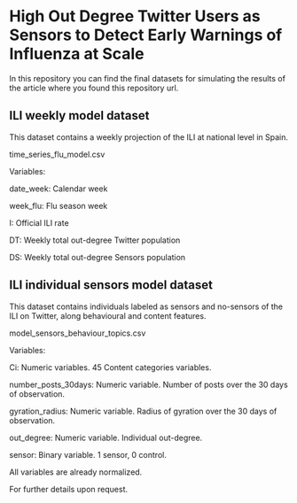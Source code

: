 # High Out Degree Twitter Users as Sensors to Detect Early Warnings of Influenza at Scale

In this repository you can find the final datasets for simulating the results of the article where you found this repository url.

## ILI weekly model dataset

This dataset contains a weekly projection of the ILI at national level in Spain.

time_series_flu_model.csv

Variables:

date_week: Calendar week 

week_flu: Flu season week

I: Official ILI rate

DT: Weekly total out-degree Twitter population

DS: Weekly total out-degree Sensors population


## ILI individual sensors model dataset

This dataset contains individuals labeled as sensors and no-sensors of the ILI on Twitter, along behavioural and content features.

model_sensors_behaviour_topics.csv

Variables: 

Ci:  Numeric variables. 45 Content categories variables.

number_posts_30days: Numeric variable. Number of posts over the 30 days of observation.

gyration_radius: Numeric variable. Radius of gyration over the 30 days of observation.

out_degree: Numeric variable. Individual out-degree.

sensor: Binary variable. 1 sensor, 0 control.

All variables are already normalized.

For further details upon request.
